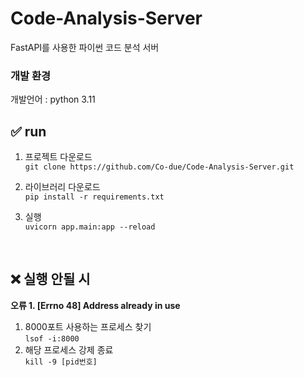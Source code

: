 # Code-Analysis-Server
FastAPI를 사용한 파이썬 코드 분석 서버

### 개발 환경
개발언어 : python 3.11

## ✅ run
1. 프로젝트 다운로드 <br>
`git clone https://github.com/Co-due/Code-Analysis-Server.git`

2. 라이브러리 다운로드 <br>
`pip install -r requirements.txt`

3. 실행 <br>
`uvicorn app.main:app --reload`

<br>

## ❌ 실행 안될 시

**오류 1. [Errno 48] Address already in use   <br>**
1. 8000포트 사용하는 프로세스 찾기 <br>
`lsof -i:8000` <br>
2. 해당 프로세스 강제 종료 <br>
`kill -9 [pid번호]` <br>
